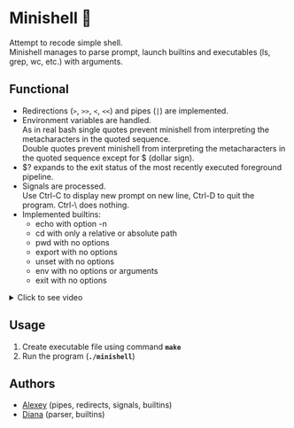 # Minishell :shell:	
Attempt to recode simple shell.<br>
Minishell manages to parse prompt, launch builtins and executables (ls, grep, wc, etc.) with arguments.

## Functional
* Redirections (`>`, `>>`, `<`, `<<`) and pipes (`|`) are implemented.
* Environment variables are handled. <br>
As in real bash single quotes prevent minishell from interpreting the metacharacters in the quoted sequence.<br>
Double quotes prevent minishell from interpreting the metacharacters in the quoted sequence except for $ (dollar sign).
* $? expands to the exit status of the most recently executed foreground pipeline.
* Signals are processed.<br>
Use Ctrl-C to display new prompt on new line, Ctrl-D to quit the program. Ctrl-\ does nothing.
* Implemented builtins:
  * echo with option -n <br>
  * cd with only a relative or absolute path <br>
  * pwd with no options <br>
  * export with no options <br>
  * unset with no options <br>
  * env with no options or arguments <br>
  * exit with no options <br>

<details>
  <summary>Click to see video</summary>
  
  > <video src="https://user-images.githubusercontent.com/81222865/169703494-f64163cb-7c68-423a-a8ec-de825d6c980d.mov" type="video/mp4" width="2rem" controls>
</video>)
</details>


## Usage
1. Create executable file using command **`make`**
2. Run the program (**`./minishell`**)

## Authors
* <a href="https://github.com/sslowpok">Alexey</a> (pipes, redirects, signals, builtins)
* <a href="https://github.com/DianaS96">Diana</a> (parser, builtins)
